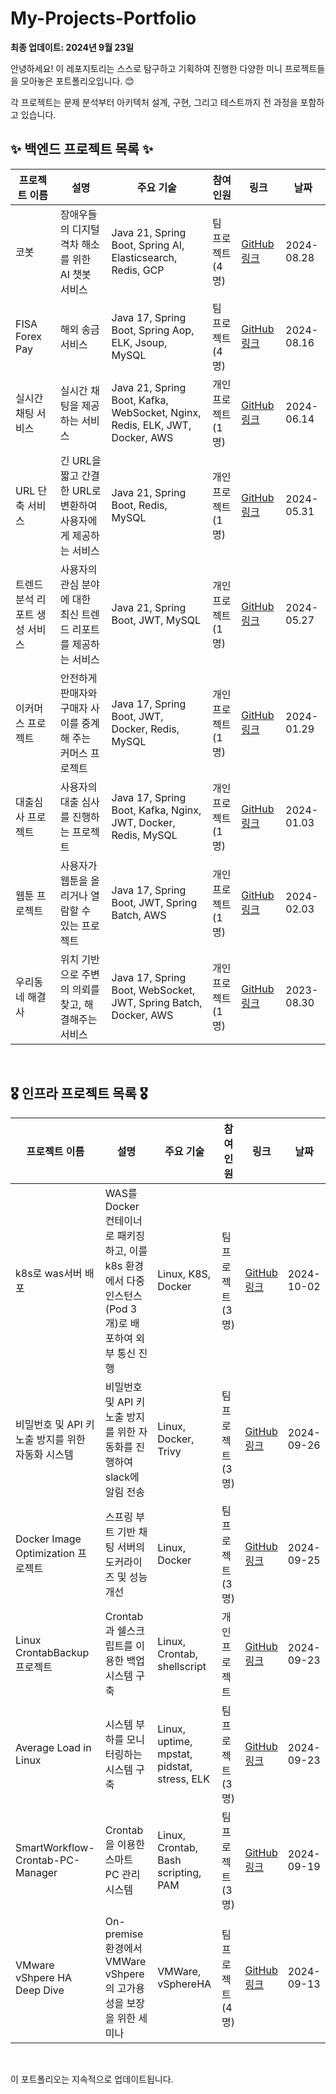 # My-Projects-Portfolio

**최종 업데이트: 2024년 9월 23일**

안녕하세요! 이 레포지토리는 스스로 탐구하고 기획하여 진행한 다양한 미니 프로젝트들을 모아놓은 포트폴리오입니다. 😊

각 프로젝트는 문제 분석부터 아키텍처 설계, 구현, 그리고 테스트까지 전 과정을 포함하고 있습니다.

## ✨ 백엔드 프로젝트 목록 ✨

| 프로젝트 이름           | 설명                                     | 주요 기술                                                                       | 참여 인원        | 링크                                                               | 날짜         |
|-------------------|----------------------------------------|-----------------------------------------------------------------------------|--------------|------------------------------------------------------------------|------------|
| 코봇                | 장애우들의 디지털 격차 해소를 위한 AI 챗봇 서비스          | Java 21, Spring Boot, Spring AI, Elasticsearch, Redis, GCP                  | 팀 프로젝트 (4명)  | [GitHub 링크](https://github.com/publiko2024/kobot_backend)        | 2024-08.28 |
| FISA Forex Pay    | 해외 송금 서비스                              | Java 17, Spring Boot, Spring Aop, ELK, Jsoup, MySQL                         | 팀 프로젝트 (4명)  | [GitHub 링크](https://github.com/SeokCheol-Lee/FISA-Forex-Pay)     | 2024-08.16 |
| 실시간 채팅 서비스        | 실시간 채팅을 제공하는 서비스                       | Java 21, Spring Boot, Kafka, WebSocket, Nginx, Redis, ELK, JWT, Docker, AWS | 개인 프로젝트 (1명) | [GitHub 링크](https://github.com/f-lab-edu/chat-server)            | 2024-06.14 |
| URL 단축 서비스        | 긴 URL을 짧고 간결한 URL로 변환하여 사용자에게 제공하는 서비스 | Java 21, Spring Boot, Redis, MySQL                                          | 개인 프로젝트 (1명) | [GitHub 링크](https://github.com/SeokCheol-Lee/ShortenURL)         | 2024-05.31 |
| 트렌드 분석 리포트 생성 서비스 | 사용자의 관심 분야에 대한 최신 트렌드 리포트를 제공하는 서비스    | Java 21, Spring Boot, JWT, MySQL                                            | 개인 프로젝트 (1명) | [GitHub 링크](https://github.com/SeokCheol-Lee/trend-report)       | 2024-05.27 |
| 이커머스 프로젝트         | 안전하게 판매자와 구매자 사이를 중계해 주는 커머스 프로젝트      | Java 17, Spring Boot, JWT, Docker, Redis, MySQL                             | 개인 프로젝트 (1명) | [GitHub 링크](https://github.com/SeokCheol-Lee/Commerce)           | 2024-01.29 |
| 대출심사 프로젝트         | 사용자의 대출 심사를 진행하는 프로젝트                  | Java 17, Spring Boot, Kafka, Nginx, JWT, Docker, Redis, MySQL               | 개인 프로젝트 (1명) | [GitHub 링크](https://github.com/SeokCheol-Lee/fintech)            | 2024-01.03 |
| 웹툰 프로젝트           | 사용자가 웹툰을 올리거나 열람할 수 있는 프로젝트            | Java 17, Spring Boot, JWT, Spring Batch, AWS                                | 개인 프로젝트 (1명) | [GitHub 링크](https://github.com/SeokCheol-Lee/Webtoon)            | 2024-02.03 |
| 우리동네 해결사          | 위치 기반으로 주변의 의뢰를 찾고, 해결해주는 서비스          | Java 17, Spring Boot, WebSocket, JWT, Spring Batch, Docker, AWS             | 개인 프로젝트 (1명) | [GitHub 링크](https://github.com/my-neighborhood-solver/nsBackEnd) | 2023-08.30 |

<br>

## 🎖️ 인프라 프로젝트 목록 🎖️

| 프로젝트 이름                          | 설명                                                                  | 주요 기술                                       | 참여 인원       | 링크                                                                                | 날짜         |
|----------------------------------|---------------------------------------------------------------------|---------------------------------------------|-------------|-----------------------------------------------------------------------------------|------------|
| k8s로 was서버 배포                    | WAS를 Docker 컨테이너로 패키징하고, 이를 k8s 환경에서 다중 인스턴스(Pod 3개)로 배포하여 외부 통신 진행 | Linux, K8S, Docker                          | 팀 프로젝트 (3명) | [GitHub 링크](https://github.com/SeokCheol-Lee/k8s_was_depoyment)                   | 2024-10-02 |
| 비밀번호 및 API 키 노출 방지를 위한 자동화 시스템   | 비밀번호 및 API 키 노출 방지를 위한 자동화를 진행하여 slack에 알림 전송                       | Linux, Docker, Trivy                        | 팀 프로젝트 (3명) | [GitHub 링크](https://github.com/SeokCheol-Lee/Secret_Information_Detection_System) | 2024-09-26 |
| Docker Image Optimization 프로젝트   | 스프링 부트 기반 채팅 서버의 도커라이즈 및 성능 개선                                      | Linux, Docker                               | 팀 프로젝트 (3명) | [GitHub 링크](https://github.com/SeokCheol-Lee/Docker_Image_Optimization)           | 2024-09-25 |
| Linux CrontabBackup 프로젝트         | Crontab과 쉘스크립트를 이용한 백업 시스템 구축                                       | Linux, Crontab, shellscript                 | 개인 프로젝트     | [GitHub 링크](https://github.com/SeokCheol-Lee/Linux_CrontabBackup)                 | 2024-09-23 |
| Average Load in Linux            | 시스템 부하를 모니터링하는 시스템 구축                                               | Linux, uptime, mpstat, pidstat, stress, ELK | 팀 프로젝트 (3명) | [GitHub 링크](https://github.com/SeokCheol-Lee/Average_Load_in_Linux)               | 2024-09-23 |
| SmartWorkflow-Crontab-PC-Manager | Crontab을 이용한 스마트 PC 관리 시스템                                          | Linux, Crontab, Bash scripting, PAM         | 팀 프로젝트 (3명) | [GitHub 링크](https://github.com/SeokCheol-Lee/WooriFISA_linux_crontab)             | 2024-09-19 |
| VMware vShpere HA Deep Dive      | On-premise 환경에서 VMWare vShpere의 고가용성을 보장을 위한 세미나                    | VMWare, vSphereHA                           | 팀 프로젝트 (4명) | [GitHub 링크](https://github.com/SeokCheol-Lee/vSphereHA_Seminar)                   | 2024-09-13 |

<br>

이 포트폴리오는 지속적으로 업데이트됩니다.
